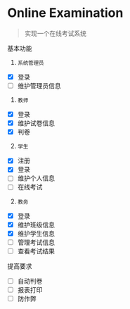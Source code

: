 # Online Examination

> 实现一个在线考试系统

基本功能
1. `系统管理员`
  - [x] 登录
  - [ ] 维护管理员信息
1. `教师` 
  - [x] 登录
  - [x] 维护试卷信息
  - [x] 判卷
2. `学生` 
  - [x] 注册
  - [x] 登录
  - [ ] 维护个人信息
  - [ ] 在线考试
2. `教务`
  - [x] 登录
  - [x] 维护班级信息
  - [x] 维护学生信息
  - [ ] 管理考试信息
  - [ ] 查看考试结果

提高要求
 - [ ] 自动判卷
 - [ ] 报表打印
 - [ ] 防作弊